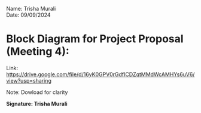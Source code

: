 Name: Trisha Murali <br/> 
Date: 09/09/2024 <br/> 

# Block Diagram for Project Proposal (Meeting 4): 
Link: https://drive.google.com/file/d/16yK0GPV0rGdfICDZqtMMdWcAMHYs6uV6/view?usp=sharing <br/> 

Note: Dowload for clarity <br/> 

**Signature: Trisha Murali**
